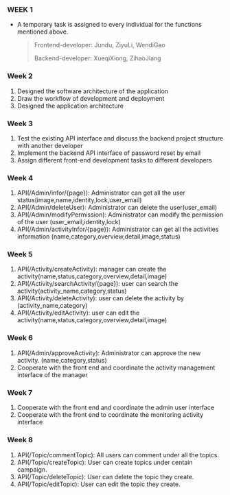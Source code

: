 ### WEEK 1

- A temporary task is assigned to every individual for the functions mentioned above.

  > Frontend-developer: Jundu, ZiyuLi, WendiGao
  >
  > Backend-developer: XueqiXiong, ZihaoJiang
  >
  > 

### Week 2

1. Designed the software architecture of the application
2. Draw the workflow of development and deployment
3. Designed the application architecture 


### Week 3

1. Test the existing API interface and discuss the backend project structure with another developer
2. Implement the backend API interface of password reset by email
3. Assign different front-end development tasks to different developers


### Week 4
1. API(/Admin/infor/{page}): Administrator can get all the user status(image,name,identity,lock,user_email)
2. API(/Admin/deleteUser): Administrator can delete the user(user_email)
3. API(/Admin/modifyPermission): Administrator can modify the permission of the user
(user_email,identity,lock)
4. API(/Admin/activityInfor/{page}): Administrator can get all the activities information
(name,category,overview,detail,image,status)

### Week 5
1. API(/Activity/createActivity): manager can create the activity(name,status,category,overview,detail,image)
2. API(/Activity/searchActivity/{page}): user can search the activity(activity_name,category,status)
3. API(/Activity/deleteActivity): user can delete the activity by
(activity_name,category)
4. API(/Activity/editActivity): user can edit the activity(name,status,category,overview,detail,image)


### Week 6
1. API(/Admin/approveActivity): Administrator can approve the new activity.
(name,category,status)
2. Cooperate with the front end and coordinate the activity management interface of the manager


### Week 7
1. Cooperate with the front end and coordinate the admin user interface 
2. Cooperate with the front end to coordinate the monitoring activity interface

##### 

### Week 8

1. API(/Topic/commentTopic): All users can comment under all the topics.
2. API(/Topic/createTopic): User can create topics under centain campaign.
3. API(/Topic/deleteTopic): User can delete the topic they create.
4. API(/Topic/editTopic): User can edit the topic they create.



